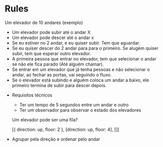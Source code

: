 # Rules

Um elevador de 10 andares (exemplo)

  - Um elevador pode subir até o andar X
  - Um elevador pode descer até o andar x
  - Se eu estiver no 2 andar, e eu quiser subir. Tem que aguardar.
  - Se eu quiser descer do 2 andar para para o primeiro. Se alugém quiser subir, tem que esperar outro elevador.
  - A primeira pessoa que entrar no elevador, tem que selecionar o andar se não ele fica parado (Até alguém chamar). 
  - Se entrar em um elevador que já tenha pessoas e não selecionar o andar, ao fechar as portas, vai seguindo o fluxo. 
  - Se o elevador está subindo e alguém coloca um andar a baixo, ele primeiro termina de subir para descer depois.
  <!-- - Se passar 3 minutos e não tiver movimentação, ele volta para o térreo. -->
  
- Requisitos técnicos

  - Ter um tempo de 5 segundos entre um andar e outro
  - Ter um observador para observar o estado dos elevadores
  
  Um elevador pode ser uma fila?
  
  [{
    direction: up,
    floor: 2
  }, [direction: up,
    floor: 4], []]
    
- Agrupar pela direção e ordenar pelo andar
